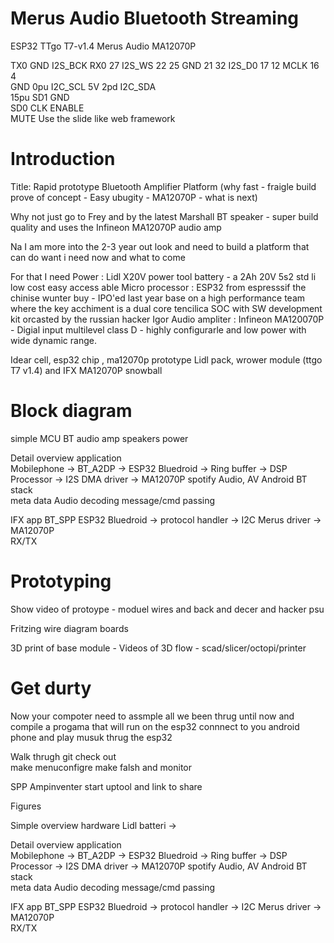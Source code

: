 # Merus Audio Bluetooth Streaming 

ESP32 TTgo T7-v1.4                   Merus Audio MA12070P 

TX0    GND                             I2S_BCK
RX0    27                              I2S_WS
22     25                              GND
21     32                              I2S_D0
17     12                              MCLK 
16     4                               
GND    0pu                             I2C_SCL
5V     2pd                             I2C_SDA  
15pu   SD1                             GND   
SD0    CLK                             ENABLE  
                                       MUTE 
Use the slide like web framework 

Introduction 
============================================================================================================================
Title: Rapid         prototype                   Bluetooth    Amplifier     Platform 
(why   fast - fraigle build prove of concept - Easy ubugity  - MA12070P  - what is next)

Why not just go to Frey and by the latest Marshall BT speaker - super build quality and uses the Infineon MA12070P audio amp 

Na I am more into the 2-3 year out look and need to build a platform that can do want i need now and what to come

For that I need 
Power : Lidl X20V power tool battery - a 2Ah 20V 5s2 std li low cost easy access able 
Micro processor : ESP32 from espresssif the chinise wunter buy - IPO'ed last year base on a high performance team where the 
key acchiment is a dual core tencilica SOC with SW development kit orcasted by the russian hacker Igor 
Audio ampliter : Infineon MA120070P - Digial input multilevel class D - highly configurarle and low power with wide dynamic range. 

Idear cell, esp32 chip , ma12070p 
prototype 
Lidl pack, wrower module (ttgo T7 v1.4) and IFX MA12070P snowball 

Block diagram 
============================================================================================================================
simple 
MCU BT   audio amp  speakers
power 

Detail overview application    
Mobilephone    ->    BT_A2DP    ->   ESP32 Bluedroid     ->  Ring buffer  ->   DSP Processor  ->  I2S DMA driver  ->  MA12070P 
spotify             Audio, AV        Android BT stack  
                    meta data        Audio decoding 
                                     message/cmd passing  

IFX app              BT_SPP          ESP32 Bluedroid     ->  protocol handler                 ->  I2C Merus driver -> MA12070P   
                     RX/TX           



Prototyping 
===============================================================================================================================
Show video of protoype - moduel wires and back and decer and hacker psu 

Fritzing wire diagram boards  

3D print of base module - Videos of 3D flow - scad/slicer/octopi/printer



Get durty 
==============================================================================================================================
Now your compoter need to assmple all we been thrug until now and compile a progama that will run on the esp32 connnect to you 
android phone and play musuk thrug the esp32 

Walk thrugh git check out  
  make menuconfigre 
  make falsh and monitor 

SPP Ampinventer 
  start uptool and link to share 
    




 


















Figures 

Simple overview hardware 
Lidl batteri  ->      

Detail overview application    
Mobilephone    ->    BT_A2DP    ->   ESP32 Bluedroid     ->  Ring buffer  ->   DSP Processor  ->  I2S DMA driver  ->  MA12070P 
spotify             Audio, AV        Android BT stack  
                    meta data        Audio decoding 
                                     message/cmd passing  

IFX app              BT_SPP          ESP32 Bluedroid     ->  protocol handler                 ->  I2C Merus driver -> MA12070P   
                     RX/TX           




